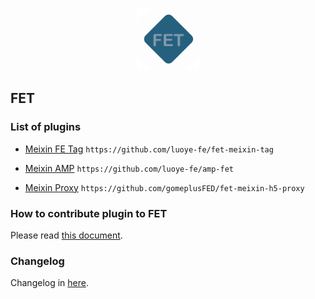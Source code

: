<p align="center"><img width="100" src="./build/icon.png"></p>

FET
-----------------

### List of plugins

* [Meixin FE Tag](https://github.com/luoye-fe/fet-meixin-tag) `https://github.com/luoye-fe/fet-meixin-tag`

* [Meixin AMP](https://github.com/luoye-fe/amp-fet) `https://github.com/luoye-fe/amp-fet`

* [Meixin Proxy](https://github.com/gomeplusFED/fet-meixin-h5-proxy) `https://github.com/gomeplusFED/fet-meixin-h5-proxy`

### How to contribute plugin to FET

Please read [this document](./docs/Plugin.md).

### Changelog

Changelog in [here](./CHANGELOG.md).
